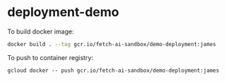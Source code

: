 # deployment-demo

To build docker image:
```bash
docker build . --tag gcr.io/fetch-ai-sandbox/demo-deployment:james
```

To push to container registry:
```
gcloud docker -- push gcr.io/fetch-ai-sandbox/demo-deployment:james
```
